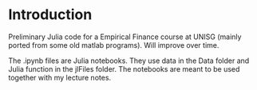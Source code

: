 # Introduction

Preliminary Julia code for a Empirical Finance course at UNISG (mainly ported from some old matlab programs). Will improve over time.

The .ipynb files are Julia notebooks. They use data in the Data folder and Julia function in the jlFiles folder. The notebooks are meant to be used together with my lecture notes. 